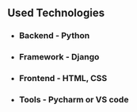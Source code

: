 

## Used Technologies


* ### Backend - Python
* ### Framework - Django
* ### Frontend - HTML, CSS
* ### Tools - Pycharm or VS code
